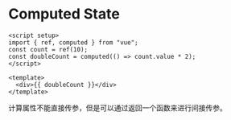 # Computed State

```vue
<script setup>
import { ref, computed } from "vue";
const count = ref(10);
const doubleCount = computed(() => count.value * 2);
</script>

<template>
  <div>{{ doubleCount }}</div>
</template>
```

计算属性不能直接传参，但是可以通过返回一个函数来进行间接传参。
